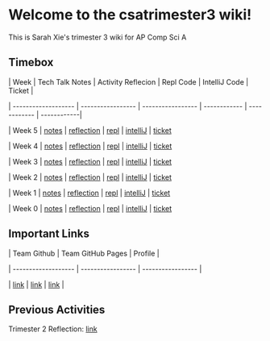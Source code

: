 # Welcome to the csatrimester3 wiki!
This is Sarah Xie's trimester 3 wiki for AP Comp Sci A

## Timebox

| Week            | Tech Talk Notes   | Activity Reflecion      | Repl Code    | IntelliJ Code   | Ticket   |

| ------------------- | ----------------- | ----------------- | ------------ | ------------ | ------------|

| Week 5 | [notes](https://sarahwxie.github.io/csatrimester3/tech_talk) | [reflection](https://github.com/sarahwxie/csatrimester3/blob/main/weekfive.md) | [repl](https://replit.com/@Sarahwxie/sarahChallange) | [intelliJ](https://github.com/avabrooks/swagketo) | [ticket](https://github.com/sarahwxie/csatrimester3/issues/7)

| Week 4 | [notes](https://sarahwxie.github.io/csatrimester3/tech_talk) | [reflection](https://github.com/sarahwxie/csatrimester3/blob/main/weekfour.md) | [repl](https://replit.com/@Sarahwxie/sarahChallange) | [intelliJ](https://github.com/sarahwxie/csatrimester3/tree/main/algorithms) | [ticket](https://github.com/sarahwxie/csatrimester3/issues/6)

| Week 3 | [notes](https://sarahwxie.github.io/csatrimester3/tech_talk) | [reflection](https://github.com/sarahwxie/csatrimester3/blob/main/weekthree.md) | [repl](https://replit.com/@Sarahwxie/sarahChallange) | [intelliJ](https://github.com/sarahwxie/csatrimester3/tree/main/algorithms) | [ticket](https://github.com/sarahwxie/csatrimester3/issues/4)

| Week 2 | [notes](https://sarahwxie.github.io/csatrimester3/tech_talk) | [reflection](https://github.com/sarahwxie/csatrimester3/blob/main/weektwo.md) | [repl](https://replit.com/@Sarahwxie/sarahChallange) | [intelliJ](https://github.com/sarahwxie/csatrimester3/tree/main/algorithms) | [ticket](https://github.com/sarahwxie/csatrimester3/issues/3)

| Week 1 | [notes](https://sarahwxie.github.io/csatrimester3/tech_talk) | [reflection](https://github.com/sarahwxie/csatrimester3/blob/main/weekone.md) | [repl](https://replit.com/@Sarahwxie/sarahChallange) | [intelliJ](https://github.com/sarahwxie/csatrimester3/tree/main/algorithms) | [ticket](https://github.com/sarahwxie/csatrimester3/issues/2)

| Week 0 | [notes](https://sarahwxie.github.io/csatrimester3/tech_talk) | [reflection](https://github.com/sarahwxie/csatrimester3/blob/main/weekzero.md) | [repl](https://replit.com/@Sarahwxie/sarahChallange) | [intelliJ](https://github.com/sarahwxie/csatrimester3) | [ticket](https://github.com/sarahwxie/csatrimester3/issues/1)


## Important Links

| Team Github            | Team GitHub Pages   | Profile   |

| ------------------- | ----------------- | ----------------- | 

| [link](https://github.com/avabrooks/swagketo)  | [link](https://avabrooks.github.io/swagketo/) | [link](https://github.com/sarahwxie) |


## Previous Activities
Trimester 2 Reflection: [link](https://sarahwxie.github.io/csatrimester3/editing_reflections)
